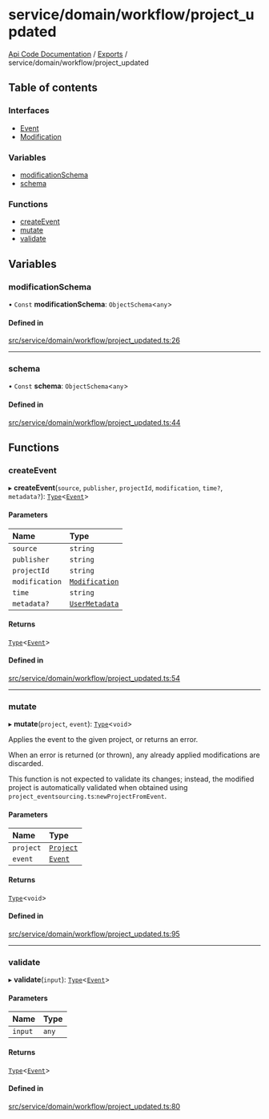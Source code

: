 # service/domain/workflow/project\_updated
 
[Api Code Documentation](../README.md) / [Exports](../modules.md) / service/domain/workflow/project\_updated

## Table of contents

### Interfaces

- [Event](../interfaces/service_domain_workflow_project_updated.Event.md)
- [Modification](../interfaces/service_domain_workflow_project_updated.Modification.md)

### Variables

- [modificationSchema](service_domain_workflow_project_updated.md#modificationschema)
- [schema](service_domain_workflow_project_updated.md#schema)

### Functions

- [createEvent](service_domain_workflow_project_updated.md#createevent)
- [mutate](service_domain_workflow_project_updated.md#mutate)
- [validate](service_domain_workflow_project_updated.md#validate)

## Variables

### modificationSchema

• `Const` **modificationSchema**: `ObjectSchema`\<`any`\>

#### Defined in

[src/service/domain/workflow/project_updated.ts:26](https://github.com/openkfw/TruBudget/blob/40b449a/api/src/service/domain/workflow/project_updated.ts#L26)

___

### schema

• `Const` **schema**: `ObjectSchema`\<`any`\>

#### Defined in

[src/service/domain/workflow/project_updated.ts:44](https://github.com/openkfw/TruBudget/blob/40b449a/api/src/service/domain/workflow/project_updated.ts#L44)

## Functions

### createEvent

▸ **createEvent**(`source`, `publisher`, `projectId`, `modification`, `time?`, `metadata?`): [`Type`](result.md#type)\<[`Event`](../interfaces/service_domain_workflow_project_updated.Event.md)\>

#### Parameters

| Name | Type |
| :------ | :------ |
| `source` | `string` |
| `publisher` | `string` |
| `projectId` | `string` |
| `modification` | [`Modification`](../interfaces/service_domain_workflow_project_updated.Modification.md) |
| `time` | `string` |
| `metadata?` | [`UserMetadata`](service_domain_metadata.md#usermetadata) |

#### Returns

[`Type`](result.md#type)\<[`Event`](../interfaces/service_domain_workflow_project_updated.Event.md)\>

#### Defined in

[src/service/domain/workflow/project_updated.ts:54](https://github.com/openkfw/TruBudget/blob/40b449a/api/src/service/domain/workflow/project_updated.ts#L54)

___

### mutate

▸ **mutate**(`project`, `event`): [`Type`](result.md#type)\<`void`\>

Applies the event to the given project, or returns an error.

When an error is returned (or thrown), any already applied modifications are
discarded.

This function is not expected to validate its changes; instead, the modified project
is automatically validated when obtained using
`project_eventsourcing.ts`:`newProjectFromEvent`.

#### Parameters

| Name | Type |
| :------ | :------ |
| `project` | [`Project`](../interfaces/service_domain_workflow_project.Project.md) |
| `event` | [`Event`](../interfaces/service_domain_workflow_project_updated.Event.md) |

#### Returns

[`Type`](result.md#type)\<`void`\>

#### Defined in

[src/service/domain/workflow/project_updated.ts:95](https://github.com/openkfw/TruBudget/blob/40b449a/api/src/service/domain/workflow/project_updated.ts#L95)

___

### validate

▸ **validate**(`input`): [`Type`](result.md#type)\<[`Event`](../interfaces/service_domain_workflow_project_updated.Event.md)\>

#### Parameters

| Name | Type |
| :------ | :------ |
| `input` | `any` |

#### Returns

[`Type`](result.md#type)\<[`Event`](../interfaces/service_domain_workflow_project_updated.Event.md)\>

#### Defined in

[src/service/domain/workflow/project_updated.ts:80](https://github.com/openkfw/TruBudget/blob/40b449a/api/src/service/domain/workflow/project_updated.ts#L80)
